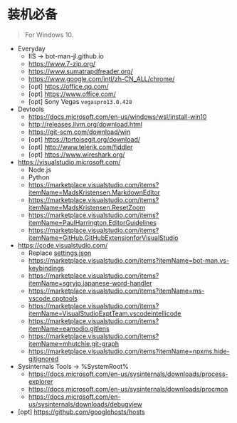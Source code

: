 ﻿# 装机必备

> For Windows 10.

- Everyday
  - IIS -> bot-man-jl.github.io
  - https://www.7-zip.org/
  - https://www.sumatrapdfreader.org/
  - https://www.google.com/intl/zh-CN_ALL/chrome/
  - [opt] https://office.qq.com/
  - [opt] https://www.office.com/
  - [opt] Sony Vegas `vegaspro13.0.428`
- Devtools
  - https://docs.microsoft.com/en-us/windows/wsl/install-win10
  - http://releases.llvm.org/download.html
  - https://git-scm.com/download/win
  - [opt] https://tortoisegit.org/download/
  - [opt] http://www.telerik.com/fiddler
  - [opt] https://www.wireshark.org/
- https://visualstudio.microsoft.com/
  - Node.js
  - Python
  - https://marketplace.visualstudio.com/items?itemName=MadsKristensen.MarkdownEditor
  - https://marketplace.visualstudio.com/items?itemName=MadsKristensen.ResetZoom
  - https://marketplace.visualstudio.com/items?itemName=PaulHarrington.EditorGuidelines
  - https://marketplace.visualstudio.com/items?itemName=GitHub.GitHubExtensionforVisualStudio
- https://code.visualstudio.com/
  - Replace [settings.json](vscode-settings.json)
  - https://marketplace.visualstudio.com/items?itemName=bot-man.vs-keybindings
  - https://marketplace.visualstudio.com/items?itemName=sgryjp.japanese-word-handler
  - https://marketplace.visualstudio.com/items?itemName=ms-vscode.cpptools
  - https://marketplace.visualstudio.com/items?itemName=VisualStudioExptTeam.vscodeintellicode
  - https://marketplace.visualstudio.com/items?itemName=eamodio.gitlens
  - https://marketplace.visualstudio.com/items?itemName=mhutchie.git-graph
  - https://marketplace.visualstudio.com/items?itemName=npxms.hide-gitignored
- Sysinternals Tools -> %SystemRoot%
  - https://docs.microsoft.com/en-us/sysinternals/downloads/process-explorer
  - https://docs.microsoft.com/en-us/sysinternals/downloads/procmon
  - https://docs.microsoft.com/en-us/sysinternals/downloads/debugview
- [opt] https://github.com/googlehosts/hosts
